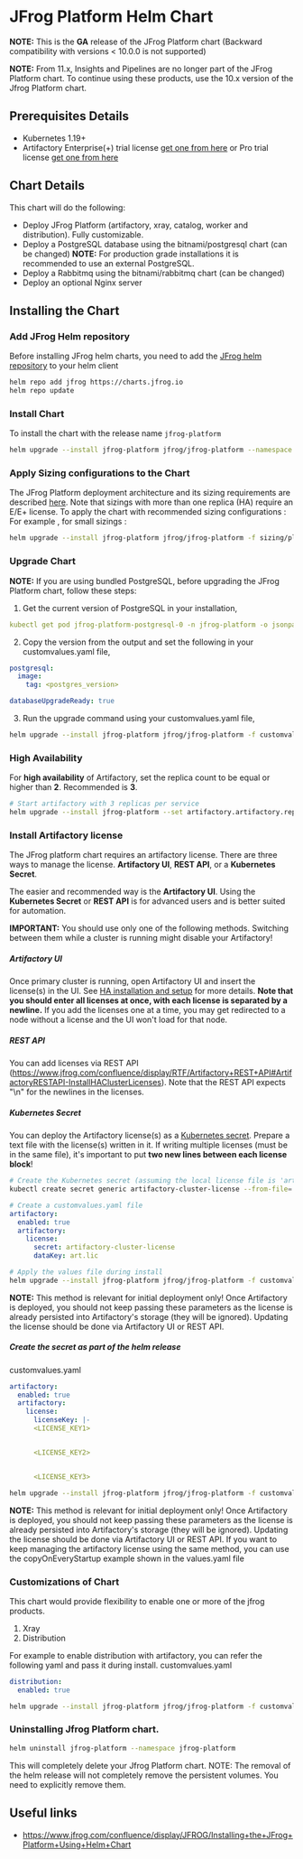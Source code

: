 # JFrog Platform Helm Chart

**NOTE:** This is the **GA** release of the JFrog Platform chart (Backward compatibility with versions < 10.0.0 is not supported)

**NOTE:** From 11.x, Insights and Pipelines are no longer part of the JFrog Platform chart. To continue using these products, use the 10.x version of the Jfrog Platform chart.

## Prerequisites Details

* Kubernetes 1.19+
* Artifactory Enterprise(+) trial license [get one from here](https://jfrog.com/platform/free-trial/) or Pro trial license [get one from here](https://www.jfrog.com/artifactory/free-trial/)

## Chart Details
This chart will do the following:

* Deploy JFrog Platform (artifactory, xray, catalog, worker and distribution). Fully customizable.
* Deploy a PostgreSQL database using the bitnami/postgresql chart (can be changed) **NOTE:** For production grade installations it is recommended to use an external PostgreSQL.
* Deploy a Rabbitmq using the bitnami/rabbitmq chart (can be changed)
* Deploy an optional Nginx server

## Installing the Chart

### Add JFrog Helm repository

Before installing JFrog helm charts, you need to add the [JFrog helm repository](https://charts.jfrog.io) to your helm client

```bash
helm repo add jfrog https://charts.jfrog.io
helm repo update
```

### Install Chart
To install the chart with the release name `jfrog-platform`
```bash
helm upgrade --install jfrog-platform jfrog/jfrog-platform --namespace jfrog-platform --create-namespace 
```

### Apply Sizing configurations to the Chart
The JFrog Platform deployment architecture and its sizing requirements are described [here](https://jfrog.com/help/r/jfrog-platform-reference-architecture/jfrog-platform-reference-architecture).
Note that sizings with more than one replica (HA) require an E/E+ license.
To apply the chart with recommended sizing configurations :
For example , for small sizings :
```bash
helm upgrade --install jfrog-platform jfrog/jfrog-platform -f sizing/platform-small.yaml --namespace platform --create-namespace
````

### Upgrade Chart
**NOTE:** If you are using bundled PostgreSQL, before upgrading the JFrog Platform chart, follow these steps:

1. Get the current version of PostgreSQL in your installation,
```yaml
kubectl get pod jfrog-platform-postgresql-0 -n jfrog-platform -o jsonpath="{.spec.containers[*].image}";
```
2. Copy the version from the output and set the following in your customvalues.yaml file,
```yaml
postgresql:
  image:
    tag: <postgres_version>

databaseUpgradeReady: true
```
3. Run the upgrade command using your customvalues.yaml file,
```bash
helm upgrade --install jfrog-platform jfrog/jfrog-platform -f customvalues.yaml --namespace jfrog-platform --create-namespace
```

### High Availability

For **high availability** of Artifactory, set the replica count to be equal or higher than **2**. Recommended is **3**.
```bash
# Start artifactory with 3 replicas per service
helm upgrade --install jfrog-platform --set artifactory.artifactory.replicaCount=3 --namespace jfrog-platform --create-namespace
```

### Install Artifactory license
The JFrog platform chart requires an artifactory license. There are three ways to manage the license. **Artifactory UI**, **REST API**, or a **Kubernetes Secret**.

The easier and recommended way is the **Artifactory UI**. Using the **Kubernetes Secret** or **REST API** is for advanced users and is better suited for automation.

**IMPORTANT:** You should use only one of the following methods. Switching between them while a cluster is running might disable your Artifactory!

##### Artifactory UI
Once primary cluster is running, open Artifactory UI and insert the license(s) in the UI. See [HA installation and setup](https://www.jfrog.com/confluence/display/RTF/HA+Installation+and+Setup) for more details. **Note that you should enter all licenses at once, with each license is separated by a newline.** If you add the licenses one at a time, you may get redirected to a node without a license and the UI won't load for that node.

##### REST API
You can add licenses via REST API (https://www.jfrog.com/confluence/display/RTF/Artifactory+REST+API#ArtifactoryRESTAPI-InstallHAClusterLicenses). Note that the REST API expects "\n" for the newlines in the licenses.

##### Kubernetes Secret
You can deploy the Artifactory license(s) as a [Kubernetes secret](https://kubernetes.io/docs/concepts/configuration/secret/).
Prepare a text file with the license(s) written in it. If writing multiple licenses (must be in the same file), it's important to put **two new lines between each license block**!
```bash
# Create the Kubernetes secret (assuming the local license file is 'art.lic')
kubectl create secret generic artifactory-cluster-license --from-file=./art.lic
```

```yaml
# Create a customvalues.yaml file
artifactory:
  enabled: true
  artifactory:
    license:
      secret: artifactory-cluster-license
      dataKey: art.lic
```
```bash
# Apply the values file during install
helm upgrade --install jfrog-platform jfrog/jfrog-platform -f customvalues.yaml --namespace jfrog-platform --create-namespace
```
**NOTE:** This method is relevant for initial deployment only! Once Artifactory is deployed, you should not keep passing these parameters as the license is already persisted into Artifactory's storage (they will be ignored).
Updating the license should be done via Artifactory UI or REST API.

##### Create the secret as part of the helm release
customvalues.yaml
```yaml
artifactory:
  enabled: true
  artifactory:
    license:
      licenseKey: |-
      <LICENSE_KEY1>


      <LICENSE_KEY2>


      <LICENSE_KEY3>
```

```bash
helm upgrade --install jfrog-platform jfrog/jfrog-platform -f customvalues.yaml --namespace jfrog-platform --create-namespace
```
**NOTE:** This method is relevant for initial deployment only! Once Artifactory is deployed, you should not keep passing these parameters as the license is already persisted into Artifactory's storage (they will be ignored).
Updating the license should be done via Artifactory UI or REST API.
If you want to keep managing the artifactory license using the same method, you can use the copyOnEveryStartup example shown in the values.yaml file

### Customizations of Chart

This chart would provide flexibility to enable one or more of the jfrog products.
1. Xray
2. Distribution

For example to enable distribution with artifactory, you can refer the following yaml and pass it during install.
customvalues.yaml
```yaml
distribution:
  enabled: true
````
```bash
helm upgrade --install jfrog-platform jfrog/jfrog-platform -f customvalues.yaml --namespace jfrog-platform --create-namespace
```

### Uninstalling Jfrog Platform chart.

```bash
helm uninstall jfrog-platform --namespace jfrog-platform
```
This will completely delete your Jfrog Platform chart. NOTE: The removal of the helm release will not completely remove the persistent volumes. You need to explicitly remove them.

## Useful links

- https://www.jfrog.com/confluence/display/JFROG/Installing+the+JFrog+Platform+Using+Helm+Chart
